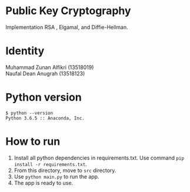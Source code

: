 # Public Key Cryptography
Implementation RSA , Elgamal, and Diffie-Hellman.

# Identity
Muhammad Zunan Alfikri (13518019)\
Naufal Dean Anugrah (13518123)

# Python version
`$ python --version`\
`Python 3.6.5 :: Anaconda, Inc.`

# How to run
1. Install all python dependencies in requirements.txt. Use command `pip install -r requirements.txt`.
2. From this directory, move to `src` directory.
3. Use `python main.py` to run the app.
4. The app is ready to use.
